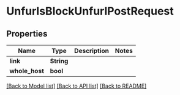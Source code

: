 # UnfurlsBlockUnfurlPostRequest

## Properties

Name | Type | Description | Notes
------------ | ------------- | ------------- | -------------
**link** | **String** |  | 
**whole_host** | **bool** |  | 

[[Back to Model list]](../README.md#documentation-for-models) [[Back to API list]](../README.md#documentation-for-api-endpoints) [[Back to README]](../README.md)


